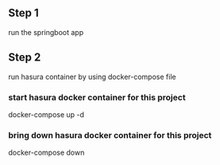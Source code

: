 ## Step 1
run the springboot app


## Step 2
run hasura container by using docker-compose file

### start hasura docker container for this project
 docker-compose up -d


### bring down hasura docker container for this project
 docker-compose down